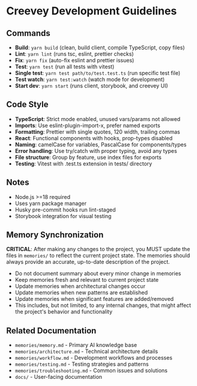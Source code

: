# Creevey Development Guidelines

## Commands

- **Build**: `yarn build` (clean, build client, compile TypeScript, copy files)
- **Lint**: `yarn lint` (runs tsc, eslint, prettier checks)
- **Fix**: `yarn fix` (auto-fix eslint and prettier issues)
- **Test**: `yarn test` (run all tests with vitest)
- **Single test**: `yarn test path/to/test.test.ts` (run specific test file)
- **Test watch**: `yarn test:watch` (watch mode for development)
- **Start dev**: `yarn start` (runs client, storybook, and creevey UI)

## Code Style

- **TypeScript**: Strict mode enabled, unused vars/params not allowed
- **Imports**: Use eslint-plugin-import-x, prefer named exports
- **Formatting**: Prettier with single quotes, 120 width, trailing commas
- **React**: Functional components with hooks, prop-types disabled
- **Naming**: camelCase for variables, PascalCase for components/types
- **Error handling**: Use try/catch with proper typing, avoid any types
- **File structure**: Group by feature, use index files for exports
- **Testing**: Vitest with .test.ts extension in tests/ directory

## Notes

- Node.js >=18 required
- Uses yarn package manager
- Husky pre-commit hooks run lint-staged
- Storybook integration for visual testing

## Memory Synchronization

**CRITICAL**: After making any changes to the project, you MUST update the files in `memories/` to reflect the current project state. The memories should always provide an accurate, up-to-date description of the project.

- Do not document summary about every minor change in memories
- Keep memories fresh and relevant to current project state
- Update memories when architectural changes occur
- Update memories when new patterns are established
- Update memories when significant features are added/removed
- This includes, but not limited, to any internal changes, that might affect the project's behavior and functionality

## Related Documentation

- `memories/memory.md` - Primary AI knowledge base
- `memories/architecture.md` - Technical architecture details
- `memories/workflow.md` - Development workflows and processes
- `memories/testing.md` - Testing strategies and patterns
- `memories/troubleshooting.md` - Common issues and solutions
- `docs/` - User-facing documentation
